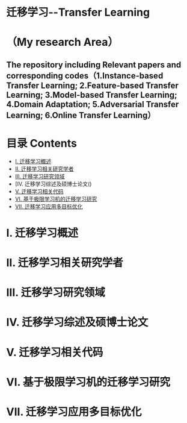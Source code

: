# 迁移学习--Transfer Learning 
（My research Area）
=============================
The repository including Relevant papers and corresponding codes（1.Instance-based Transfer Learning;  2.Feature-based Transfer Learning; 3.Model-based Transfer Learning; 4.Domain Adaptation; 5.Adversarial Transfer Learning;  6.Online Transfer Learning）
-----------------------------------------------------------------------------------------------------------------------
# 目录 Contents
* [I. 迁移学习概述]()
* [II. 迁移学习相关研究学者]()
* [III. 迁移学习研究领域]()
* [IV. 迁移学习综述及硕博士论文()
* [V. 迁移学习相关代码]()
* [VI. 基于极限学习机的迁移学习研究]()
* [VII. 迁移学习应用多目标优化]()
# I. 迁移学习概述


# II. 迁移学习相关研究学者



# III. 迁移学习研究领域



# IV. 迁移学习综述及硕博士论文



# V. 迁移学习相关代码



# VI. 基于极限学习机的迁移学习研究



# VII. 迁移学习应用多目标优化

